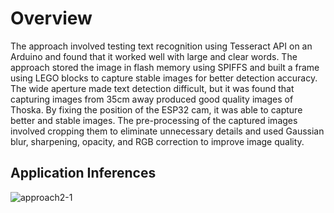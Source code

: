 # Overview

The approach involved testing text recognition using Tesseract API on an Arduino
and found that it worked well with large and clear words. The approach stored the
image in flash memory using SPIFFS and built a frame using LEGO blocks to capture
stable images for better detection accuracy. The wide aperture made text detection
difficult, but it was found that capturing images from 35cm away produced good
quality images of Thoska. By fixing the position of the ESP32 cam, it was able to
capture better and stable images. The pre-processing of the captured images involved
cropping them to eliminate unnecessary details and used Gaussian blur, sharpening,
opacity, and RGB correction to improve image quality.

## Application Inferences

![approach2-1](https://user-images.githubusercontent.com/100582448/228065751-5358237d-2131-42c8-a805-ed51974fc336.png)
